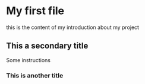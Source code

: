 # My first file
this is the content of my introduction about my project

## This a secondary title
Some instructions

### This is another title
